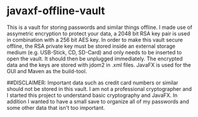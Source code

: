 # javaxf-offline-vault
This is a vault for storing passwords and similar things offline. I made use of assymetric encryption to protect your data, a 2048 bit RSA key pair is used in combination with a 256 bit AES key. In order to make this vault secure offline, the RSA private key must be stored inside an external storage medium (e.g. USB-Stick, CD, SD-Card) and only needs to be inserted to open the vault. It should then be unplugged immediately. The encrypted data and the keys are stored with jdom2 in .xml files. JavaFX is used for the GUI and Maven as the build-tool.

##DISCLAIMER:
Important data such as credit card numbers or similar should not be stored in this vault. I am not a professional cryptographer and I started this project to understand basic cryptography and JavaFX. In addition I wanted to have a small save to organize all of my passwords and some other data that isn't too important. 
